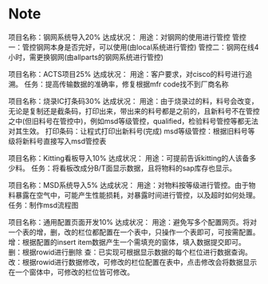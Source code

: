 # Note

项目名称：钢网系统导入20%
达成状况：
用途：对钢网的使用进行管控
管控一：管控钢网本身是否完好，可以使用(由local系统进行管控)
管控二：钢网在线4小时，需更换钢网(由allparts的钢网系统进行管控)



项目名称：ACTS项目25%
达成状况：
用途：客户要求，对cisco的料号进行追溯。
任务：提高传输数据的准确率，修复根据mfr code找不到厂商名称



项目名称：烧录IC打条码30%
达成状况：
用途：由于烧录过的料，料号会改变，无论是复制还是截条码，打印出来，带出来的料号都是之前的，且新料号不在管控之中(但旧料号在管控中)，例如msd等级管控，qualified，检验料号管控等都无法对其生效。
打印条码：让程式打印出新料号(完成)
msd等级管控：根据旧料号等级将新料号直接写入msd管控表


项目名称：Kitting看板导入10%
达成状况：
用途：可提前告诉kitting的人该备多少料。
任务：将看板改成分B/T面显示数据，且将物料的sap库存也显示。

项目名称：MSD系统导入5%
达成状况：
用途：对物料按等级进行管控。由于物料暴露在空气中，可能产生性能损耗，对暴露时间进行管控，以及超时如何处理。
任务：制作msd流程图


项目名称：通用配置页面开发10%
达成状况：
用途：避免写多个配置网页。将对一个表的增，删，改的栏位都配置在一个表中，只操作一个表即可，可按需配置。
增：根据配置的insert item数据产生一个需填充的窗体，填入数据提交即可。
删：根据rowid进行删除
查：已实现可根据显示数据的每个栏位进行数据查询。
改：根据rowid进行数据修改，可修改的栏位配置在表中，点击修改会将数据显示在一个窗体中，可修改的栏位皆可修改。
